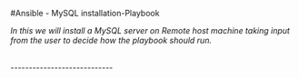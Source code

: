 #Ansible - MySQL installation-Playbook 

*_In this  we will install a MySQL server on Remote host machine taking input from the user to decide how the playbook should run._*  

<br>
----------------------------
<br>




